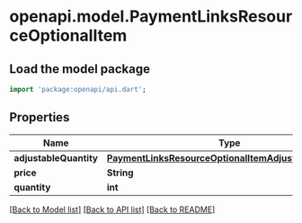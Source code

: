 # openapi.model.PaymentLinksResourceOptionalItem

## Load the model package
```dart
import 'package:openapi/api.dart';
```

## Properties
Name | Type | Description | Notes
------------ | ------------- | ------------- | -------------
**adjustableQuantity** | [**PaymentLinksResourceOptionalItemAdjustableQuantity**](PaymentLinksResourceOptionalItemAdjustableQuantity.md) |  | [optional] 
**price** | **String** |  | 
**quantity** | **int** |  | 

[[Back to Model list]](../README.md#documentation-for-models) [[Back to API list]](../README.md#documentation-for-api-endpoints) [[Back to README]](../README.md)


